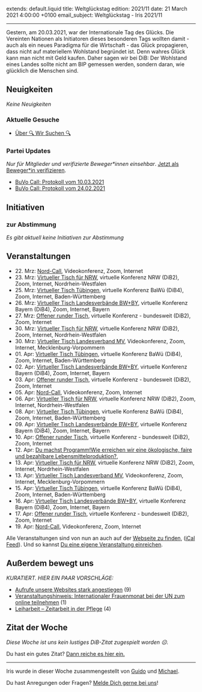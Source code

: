 
extends: default.liquid
title: Weltglückstag
edition: 2021/11
date: 21 March 2021 4:00:00 +0100
email_subject: Weltglückstag - Iris 2021/11

---
Gestern, am 20.03.2021, war der Internationale Tag des Glücks. Die Vereinten Nationen als Initiatoren dieses besonderen Tags wollten damit - auch als ein neues Paradigma für die Wirtschaft - das Glück propagieren, dass nicht auf materiellem Wohlstand begründet ist.
Denn wahres Glück kann man nicht mit Geld kaufen. Daher sagen wir bei DiB: Der Wohlstand eines Landes sollte nicht am BIP gemessen werden, sondern daran, wie glücklich die Menschen sind.

## Neuigkeiten

_Keine Neuigkeiten_

### Aktuelle Gesuche

 - [Über 🔍 Wir Suchen 🔍](https://marktplatz.dib.de/t/ueber-wir-suchen/8837)

### Partei Updates

_Nur für Mitglieder und verifizierte Beweger\*innen einsehbar_. [Jetzt als Beweger\*in verifizieren](https://dib.de/bewegerin-werden/).

 - [BuVo Call: Protokoll vom 10.03.2021](https://marktplatz.dib.de/t/buvo-call-protokoll-vom-10-03-2021/37514)
 - [BuVo Call: Protokoll vom 24.02.2021](https://marktplatz.dib.de/t/buvo-call-protokoll-vom-24-02-2021/37398)

## Initiativen

### zur Abstimmung
_Es gibt aktuell keine Initiativen zur Abstimmung_

## Veranstaltungen

 - 22.&nbsp;Mrz: [Nord-Call](https://dib.de/veranstaltungen/nord-call-2021-03-22/), Videokonferenz, Zoom, Internet
 - 23.&nbsp;Mrz: [Virtueller Tisch für NRW](https://dib.de/veranstaltungen/virtueller-tisch-landesverbaende-bwby-2021-03-23/), virtuelle Konferenz NRW (DiB2), Zoom, Internet, Nordrhein-Westfalen
 - 25.&nbsp;Mrz: [Virtueller Tisch Tübingen](https://dib.de/veranstaltungen/virtueller-tisch-tuebingen-2021-03-25/), virtuelle Konferenz BaWü (DiB4), Zoom, Internet, Baden-Württemberg
 - 26.&nbsp;Mrz: [Virtueller Tisch Landesverbände BW+BY](https://dib.de/veranstaltungen/virtueller-tisch-landesverbaende-bwby-2-2021-03-26/), virtuelle Konferenz Bayern (DiB4), Zoom, Internet, Bayern
 - 27.&nbsp;Mrz: [Offener runder Tisch](https://dib.de/veranstaltungen/offener-runder-tisch-2021-03-27/), virtuelle Konferenz - bundesweit (DiB2), Zoom, Internet
 - 30.&nbsp;Mrz: [Virtueller Tisch für NRW](https://dib.de/veranstaltungen/virtueller-tisch-landesverbaende-bwby-2021-03-30/), virtuelle Konferenz NRW (DiB2), Zoom, Internet, Nordrhein-Westfalen
 - 30.&nbsp;Mrz: [Virtueller Tisch Landesverband MV](https://dib.de/veranstaltungen/mv-call-2021-03-30/), Videokonferenz, Zoom, Internet, Mecklenburg-Vorpommern
 - 01.&nbsp;Apr: [Virtueller Tisch Tübingen](https://dib.de/veranstaltungen/virtueller-tisch-tuebingen-2021-04-01/), virtuelle Konferenz BaWü (DiB4), Zoom, Internet, Baden-Württemberg
 - 02.&nbsp;Apr: [Virtueller Tisch Landesverbände BW+BY](https://dib.de/veranstaltungen/virtueller-tisch-landesverbaende-bwby-2-2021-04-02/), virtuelle Konferenz Bayern (DiB4), Zoom, Internet, Bayern
 - 03.&nbsp;Apr: [Offener runder Tisch](https://dib.de/veranstaltungen/offener-runder-tisch-2021-04-03/), virtuelle Konferenz - bundesweit (DiB2), Zoom, Internet
 - 05.&nbsp;Apr: [Nord-Call](https://dib.de/veranstaltungen/nord-call-2021-04-05/), Videokonferenz, Zoom, Internet
 - 06.&nbsp;Apr: [Virtueller Tisch für NRW](https://dib.de/veranstaltungen/virtueller-tisch-landesverbaende-bwby-2021-04-06/), virtuelle Konferenz NRW (DiB2), Zoom, Internet, Nordrhein-Westfalen
 - 08.&nbsp;Apr: [Virtueller Tisch Tübingen](https://dib.de/veranstaltungen/virtueller-tisch-tuebingen-2021-04-08/), virtuelle Konferenz BaWü (DiB4), Zoom, Internet, Baden-Württemberg
 - 09.&nbsp;Apr: [Virtueller Tisch Landesverbände BW+BY](https://dib.de/veranstaltungen/virtueller-tisch-landesverbaende-bwby-2-2021-04-09/), virtuelle Konferenz Bayern (DiB4), Zoom, Internet, Bayern
 - 10.&nbsp;Apr: [Offener runder Tisch](https://dib.de/veranstaltungen/offener-runder-tisch-2021-04-10/), virtuelle Konferenz - bundesweit (DiB2), Zoom, Internet
 - 12.&nbsp;Apr: [Du machst Programm!Wie erreichen wir eine ökologische, faire und bezahlbare Lebensmittelproduktion?](https://dib.de/veranstaltungen/du-machst-programm/), 
 - 13.&nbsp;Apr: [Virtueller Tisch für NRW](https://dib.de/veranstaltungen/virtueller-tisch-landesverbaende-bwby-2021-04-13/), virtuelle Konferenz NRW (DiB2), Zoom, Internet, Nordrhein-Westfalen
 - 13.&nbsp;Apr: [Virtueller Tisch Landesverband MV](https://dib.de/veranstaltungen/mv-call-2021-04-13/), Videokonferenz, Zoom, Internet, Mecklenburg-Vorpommern
 - 15.&nbsp;Apr: [Virtueller Tisch Tübingen](https://dib.de/veranstaltungen/virtueller-tisch-tuebingen-2021-04-15/), virtuelle Konferenz BaWü (DiB4), Zoom, Internet, Baden-Württemberg
 - 16.&nbsp;Apr: [Virtueller Tisch Landesverbände BW+BY](https://dib.de/veranstaltungen/virtueller-tisch-landesverbaende-bwby-2-2021-04-16/), virtuelle Konferenz Bayern (DiB4), Zoom, Internet, Bayern
 - 17.&nbsp;Apr: [Offener runder Tisch](https://dib.de/veranstaltungen/offener-runder-tisch-2021-04-17/), virtuelle Konferenz - bundesweit (DiB2), Zoom, Internet
 - 19.&nbsp;Apr: [Nord-Call](https://dib.de/veranstaltungen/nord-call-2021-04-19/), Videokonferenz, Zoom, Internet


Alle Veranstaltungen sind von nun an auch auf der [Webseite zu finden](https://dib.de/veranstaltungen/), ([iCal Feed](https://dib.de/?ical=1)). Und so kannst [Du eine eigene Veranstaltung einreichen](https://marktplatz.dib.de/t/eine-veranstaltung-auf-der-webseite-einreichen/21379).


## Außerdem bewegt uns

_KURATIERT. HIER EIN PAAR VORSCHLÄGE:_
 - [Aufrufe unsere Websites stark angestiegen](https://marktplatz.dib.de/t/aufrufe-unsere-websites-stark-angestiegen/37486) (9)
 - [Veranstaltungshinweis: Internationaler Frauenmonat bei der UN zum online teilnehmen](https://marktplatz.dib.de/t/veranstaltungshinweis-internationaler-frauenmonat-bei-der-un-zum-online-teilnehmen/37522) (1)
 - [Leiharbeit – Zeitarbeit in der Pflege](https://marktplatz.dib.de/t/leiharbeit-zeitarbeit-in-der-pflege/37495) (4)


## Zitat der Woche
_Diese Woche ist uns kein lustiges DiB-Zitat zugespielt worden ☹._

Du hast ein gutes Zitat? [Dann reiche es hier ein.](https://marktplatz.dib.de/t/fortsetzung-lustige-dib-zitate/24431)


---

Iris wurde in dieser Woche zusammengestellt von [Guido](https://marktplatz.dib.de/u/Guido/) und [Michael](https://marktplatz.dib.de/u/MichaelVoss/).

Du hast Anregungen oder Fragen? [Melde Dich gerne bei uns](https://marktplatz.dib.de/t/neu-iris-die-woechtliche-zusammenfasssung-zum-sonntagsbrunch/10990)!

